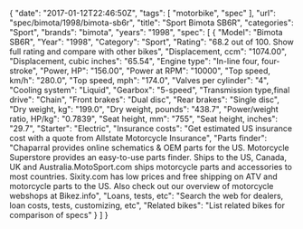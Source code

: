 {
    "date": "2017-01-12T22:46:50Z",
    "tags": [
        "motorbike",
        "spec"
    ],
    "url": "spec\/bimota\/1998\/bimota-sb6r",
    "title": "Sport Bimota SB6R",
    "categories": "Sport",
    "brands": "bimota",
    "years": "1998",
    "spec": [
        {
            "Model": "Bimota SB6R",
            "Year": "1998",
            "Category": "Sport",
            "Rating": "68.2 out of 100. Show full rating and compare with other bikes",
            "Displacement, ccm": "1074.00",
            "Displacement, cubic inches": "65.54",
            "Engine type": "In-line four, four-stroke",
            "Power, HP": "156.00",
            "Power at RPM": "10000",
            "Top speed, km\/h": "280.0",
            "Top speed, mph": "174.0",
            "Valves per cylinder": "4",
            "Cooling system": "Liquid",
            "Gearbox": "5-speed",
            "Transmission type,final drive": "Chain",
            "Front brakes": "Dual disc",
            "Rear brakes": "Single disc",
            "Dry weight, kg": "199.0",
            "Dry weight, pounds": "438.7",
            "Power\/weight ratio, HP\/kg": "0.7839",
            "Seat height, mm": "755",
            "Seat height, inches": "29.7",
            "Starter": "Electric",
            "Insurance costs": "Get estimated US insurance cost with a quote from Allstate Motorcycle Insurance",
            "Parts finder": "Chaparral provides online schematics & OEM parts for the US.   Motorcycle Superstore provides an easy-to-use parts finder. Ships to the US, Canada, UK and Australia.MotoSport.com ships motorcycle parts and accessories to most countries.    Sixity.com has low prices and free shipping on ATV and motorcycle parts to the US. Also check out our overview of motorcycle webshops at Bikez.info",
            "Loans, tests, etc": "Search the web for dealers, loan costs, tests, customizing, etc",
            "Related bikes": "List related bikes for comparison of specs"
        }
    ]
}